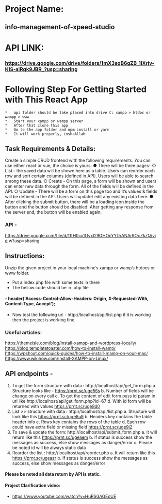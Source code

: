 # Project Name:
## info-management-of-xpeed-studio
# API LINK: 
###  https://drive.google.com/drive/folders/1mX3sqB6gZB_1IXrjv-KlS-aiRgk9JBR_?usp=sharing
# Following Step For Getting Started with This React App 
    *   api folder should be take placed into drive C: xampp > htdoc or wampp > www
    *   Start your xampp or wampp server
    *   After that clone this app 
    *   Go to the app folder and npm install or yarn
    *   It will work properly, inshaAllah

## Task Requirements & Details:

Create a simple CRUD frontend with the following requirements. You can use either react or vue, the choice is yours. 
● There will be three pages- 
○ List - the saved data will be shown here as a table. Users can reorder each row and sort certain columns (defined in API). Users will be able to search among these data. 
○ Create - On this page, a form will be shown and users can enter new data through the form. All of the fields will be defined in the API. 
○ Update - There will be a form on this page too and it’s values & fields will be defined in the API. Users will update/ edit any existing data here. 
● After clicking the submit button, there will be a loading icon inside the button and the button should be disabled. After getting any response from the server end, the button will be enabled again. 
### API - 
https://drive.google.com/file/d/11tH0cx1OvxI29OHOoYYDrANAr9OcZkZQ/vie w?usp=sharing 


## Instructions: 
Unzip the given project in your local machine’s xampp or wamp’s htdocs or www folder. 
- Put a index.php file with some texts in there
- The bellow code  should be in .php file
####  - header('Access-Control-Allow-Headers: Origin, X-Requested-With, Content-Type, Accept');
- Now test the following url - http://localhost/api/list.php if it is working then the project is working fine

### Useful articles: 
https://themeisle.com/blog/install-xampp-and-wordpress-locally/ https://blog.templatetoaster.com/how-to-install-wamp/ 
https://wpshout.com/quick-guides/how-to-install-mamp-on-your-mac/ https://www.wikihow.com/Install-XAMPP-on-Linux/ 

##  API endpoints - 
1. To get the form structure with data : http://localhost/api/get_form.php a. Structure looks like - https://prnt.sc/uge56s 
    b. Number of fields will be change on every call 
    c. To get the content of edit form pass id param in url like http://localhost/api/get_form.php?id=67 
    d. With id form will be returned with values https://prnt.sc/uge8d0 
2. List >> structure with data : http://localhost/api/list.php a. Structure will look like this https://prnt.sc/uge8u9 
    b. Headers key contains the table header info 
    c. Rows key contains the rows of the table 
    d. Each row could have extra field or missing field 
    https://prnt.sc/uge9i2 
3. To save & update the form: http://localhost/api/submit_form.php 
    a. It will return like this https://prnt.sc/ugeaem 
    b. If status is success show the messages as success, else show messages as danger/error 
    c. Please be noted id will be always static data 
4. Reorder the list : http://localhost/api/reorder.php 
    a. It will return like this https://prnt.sc/ugeazr 
    b. If status is success show the messages as success, else show messages as danger/error 
####    Please be noted all data return by API is static. 
####    Project Clarification video: 
- https://www.youtube.com/watch?v=HuRSGAGEdUE


